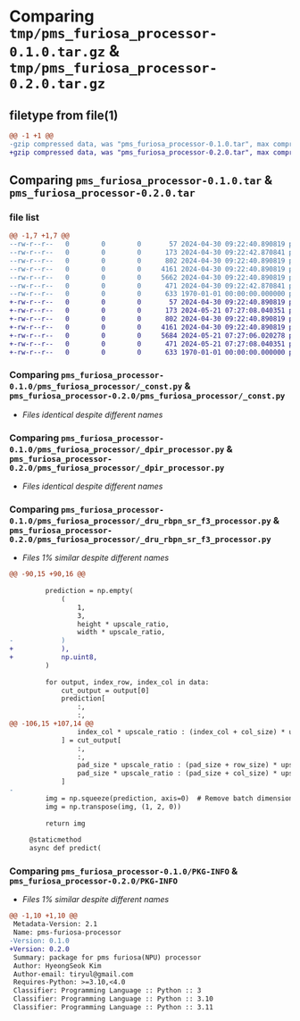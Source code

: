 # Comparing `tmp/pms_furiosa_processor-0.1.0.tar.gz` & `tmp/pms_furiosa_processor-0.2.0.tar.gz`

## filetype from file(1)

```diff
@@ -1 +1 @@
-gzip compressed data, was "pms_furiosa_processor-0.1.0.tar", max compression
+gzip compressed data, was "pms_furiosa_processor-0.2.0.tar", max compression
```

## Comparing `pms_furiosa_processor-0.1.0.tar` & `pms_furiosa_processor-0.2.0.tar`

### file list

```diff
@@ -1,7 +1,7 @@
--rw-r--r--   0        0        0       57 2024-04-30 09:22:40.890819 pms_furiosa_processor-0.1.0/README.md
--rw-r--r--   0        0        0      173 2024-04-30 09:22:42.870841 pms_furiosa_processor-0.1.0/pms_furiosa_processor/__init__.py
--rw-r--r--   0        0        0      802 2024-04-30 09:22:40.890819 pms_furiosa_processor-0.1.0/pms_furiosa_processor/_const.py
--rw-r--r--   0        0        0     4161 2024-04-30 09:22:40.890819 pms_furiosa_processor-0.1.0/pms_furiosa_processor/_dpir_processor.py
--rw-r--r--   0        0        0     5662 2024-04-30 09:22:40.890819 pms_furiosa_processor-0.1.0/pms_furiosa_processor/_dru_rbpn_sr_f3_processor.py
--rw-r--r--   0        0        0      471 2024-04-30 09:22:42.870841 pms_furiosa_processor-0.1.0/pyproject.toml
--rw-r--r--   0        0        0      633 1970-01-01 00:00:00.000000 pms_furiosa_processor-0.1.0/PKG-INFO
+-rw-r--r--   0        0        0       57 2024-04-30 09:22:40.890819 pms_furiosa_processor-0.2.0/README.md
+-rw-r--r--   0        0        0      173 2024-05-21 07:27:08.040351 pms_furiosa_processor-0.2.0/pms_furiosa_processor/__init__.py
+-rw-r--r--   0        0        0      802 2024-04-30 09:22:40.890819 pms_furiosa_processor-0.2.0/pms_furiosa_processor/_const.py
+-rw-r--r--   0        0        0     4161 2024-04-30 09:22:40.890819 pms_furiosa_processor-0.2.0/pms_furiosa_processor/_dpir_processor.py
+-rw-r--r--   0        0        0     5684 2024-05-21 07:27:06.020278 pms_furiosa_processor-0.2.0/pms_furiosa_processor/_dru_rbpn_sr_f3_processor.py
+-rw-r--r--   0        0        0      471 2024-05-21 07:27:08.040351 pms_furiosa_processor-0.2.0/pyproject.toml
+-rw-r--r--   0        0        0      633 1970-01-01 00:00:00.000000 pms_furiosa_processor-0.2.0/PKG-INFO
```

### Comparing `pms_furiosa_processor-0.1.0/pms_furiosa_processor/_const.py` & `pms_furiosa_processor-0.2.0/pms_furiosa_processor/_const.py`

 * *Files identical despite different names*

### Comparing `pms_furiosa_processor-0.1.0/pms_furiosa_processor/_dpir_processor.py` & `pms_furiosa_processor-0.2.0/pms_furiosa_processor/_dpir_processor.py`

 * *Files identical despite different names*

### Comparing `pms_furiosa_processor-0.1.0/pms_furiosa_processor/_dru_rbpn_sr_f3_processor.py` & `pms_furiosa_processor-0.2.0/pms_furiosa_processor/_dru_rbpn_sr_f3_processor.py`

 * *Files 1% similar despite different names*

```diff
@@ -90,15 +90,16 @@
 
         prediction = np.empty(
             (
                 1,
                 3,
                 height * upscale_ratio,
                 width * upscale_ratio,
-            )
+            ),
+            np.uint8,
         )
 
         for output, index_row, index_col in data:
             cut_output = output[0]
             prediction[
                 :,
                 :,
@@ -106,15 +107,14 @@
                 index_col * upscale_ratio : (index_col + col_size) * upscale_ratio,
             ] = cut_output[
                 :,
                 :,
                 pad_size * upscale_ratio : (pad_size + row_size) * upscale_ratio,
                 pad_size * upscale_ratio : (pad_size + col_size) * upscale_ratio,
             ]
-
         img = np.squeeze(prediction, axis=0)  # Remove batch dimension
         img = np.transpose(img, (1, 2, 0))
 
         return img
 
     @staticmethod
     async def predict(
```

### Comparing `pms_furiosa_processor-0.1.0/PKG-INFO` & `pms_furiosa_processor-0.2.0/PKG-INFO`

 * *Files 1% similar despite different names*

```diff
@@ -1,10 +1,10 @@
 Metadata-Version: 2.1
 Name: pms-furiosa-processor
-Version: 0.1.0
+Version: 0.2.0
 Summary: package for pms furiosa(NPU) processor
 Author: HyeongSeok Kim
 Author-email: tiryul@gmail.com
 Requires-Python: >=3.10,<4.0
 Classifier: Programming Language :: Python :: 3
 Classifier: Programming Language :: Python :: 3.10
 Classifier: Programming Language :: Python :: 3.11
```

